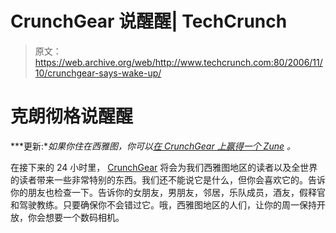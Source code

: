 # CrunchGear 说醒醒| TechCrunch

> 原文：<https://web.archive.org/web/http://www.techcrunch.com:80/2006/11/10/crunchgear-says-wake-up/>

# 克朗彻格说醒醒

***更新:**如果你住在西雅图，你可以[在 CrunchGear 上赢得一个 Zune](https://web.archive.org/web/20130627212431/http://crunchgear.com/2006/11/10/seattle-readers-show-us-love-and-you-could-win-a-zune-a-belkin-case-and-tickets-for-secret-machines-blonde-redhead-and-breakfast-with-secret-machines/) 。*

在接下来的 24 小时里， [CrunchGear](https://web.archive.org/web/20130627212431/http://www.crunchgear.com/) 将会为我们西雅图地区的读者以及全世界的读者带来一些非常特别的东西。我们还不能说它是什么，但你会喜欢它的。告诉你的朋友也检查一下。告诉你的女朋友，男朋友，邻居，乐队成员，酒友，假释官和驾驶教练。只要确保你不会错过它。哦，西雅图地区的人们，让你的周一保持开放，你会想要一个数码相机。